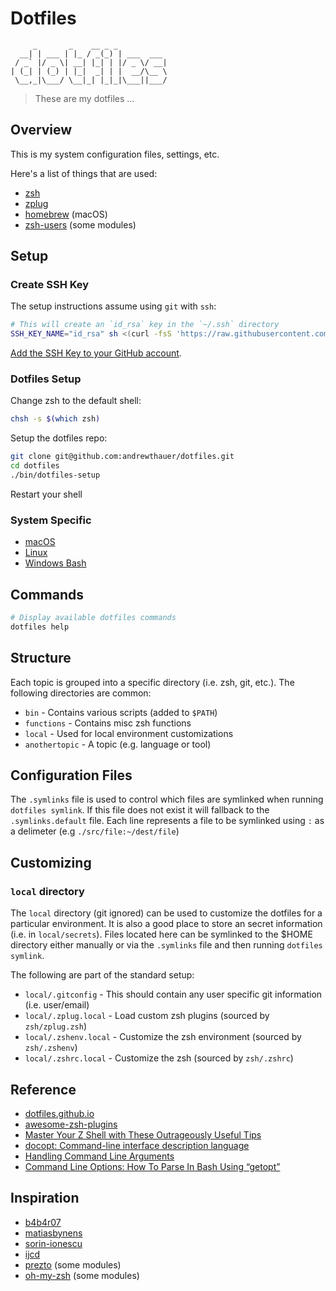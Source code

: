 # Dotfiles

```
     _       _    __ _ _
  __| | ___ | |_ / _(_) | ___  ___
 / _` |/ _ \| __| |_| | |/ _ \/ __|
| (_| | (_) | |_|  _| | |  __/\__ \
 \__,_|\___/ \__|_| |_|_|\___||___/
```

> These are my dotfiles ...

## Overview

This is my system configuration files, settings, etc.

Here's a list of things that are used:

* [zsh](https://github.com/zsh-users/zsh)
* [zplug](https://github.com/zplug/zplug)
* [homebrew](https://github.com/homebrew/homebrew) (macOS)
* [zsh-users](https://github.com/zsh-users) (some modules)

## Setup

### Create SSH Key

The setup instructions assume using `git` with `ssh`:

```sh
# This will create an `id_rsa` key in the `~/.ssh` directory
SSH_KEY_NAME="id_rsa" sh <(curl -fsS 'https://raw.githubusercontent.com/andrewthauer/dotfiles/master/bin/ssh-key-gen')
```

[Add the SSH Key to your GitHub account](https://help.github.com/articles/generating-ssh-keys/#step-4-add-your-ssh-key-to-your-account).

### Dotfiles Setup

Change zsh to the default shell:

```sh
chsh -s $(which zsh)
```

Setup the dotfiles repo:

```sh
git clone git@github.com:andrewthauer/dotfiles.git
cd dotfiles
./bin/dotfiles-setup
```

Restart your shell

### System Specific

* [macOS](macos/README.md)
* [Linux](linux/README.md)
* [Windows Bash](windows/README.md)

## Commands

```sh
# Display available dotfiles commands
dotfiles help
```

## Structure

Each topic is grouped into a specific directory (i.e. zsh, git, etc.). The following directories are common:

* `bin` - Contains various scripts (added to `$PATH`)
* `functions` - Contains misc zsh functions
* `local` - Used for local environment customizations
* `anothertopic` - A topic (e.g. language or tool)

## Configuration Files

The `.symlinks` file is used to control which files are symlinked when running `dotfiles symlink`. If this file does not exist it will fallback to the `.symlinks.default` file. Each line represents a file to be symlinked using `:` as a delimeter (e.g `./src/file:~/dest/file`)

## Customizing

### `local` directory

The `local` directory (git ignored) can be used to customize the dotfiles for a particular environment. It is also a good place to store an secret information (i.e. in `local/secrets`). Files located here can be symlinked to the $HOME directory either manually or via the `.symlinks` file and then running `dotfiles symlink`.

The following are part of the standard setup:

* `local/.gitconfig` - This should contain any user specific git information (i.e. user/email)
* `local/.zplug.local` - Load custom zsh plugins (sourced by `zsh/zplug.zsh`)
* `local/.zshenv.local` - Customize the zsh environment (sourced by `zsh/.zshenv`)
* `local/.zshrc.local` - Customize the zsh (sourced by `zsh/.zshrc`)

## Reference

* [dotfiles.github.io](https://dotfiles.github.io/)
* [awesome-zsh-plugins](https://github.com/unixorn/awesome-zsh-plugins)
* [Master Your Z Shell with These Outrageously Useful Tips](http://reasoniamhere.com/2014/01/11/outrageously-useful-tips-to-master-your-z-shell/)
* [docopt: Command-line interface description language](http://docopt.org/)
* [Handling Command Line Arguments](http://www.shelldorado.com/goodcoding/cmdargs.html)
* [ Command Line Options: How To Parse In Bash Using “getopt”](http://www.bahmanm.com/blogs/command-line-options-how-to-parse-in-bash-using-getopt)

## Inspiration

* [b4b4r07](https://github.com/b4b4r07)
* [matiasbynens](https://github.com/mathiasbynens/dotfiles)
* [sorin-ionescu](https://github.com/sorin-ionescu/dotfiles)
* [ijcd](https://github.com/ijcd/dotfiles)
* [prezto](https://github.com/sorin-ionescu/prezto) (some modules)
* [oh-my-zsh](https://github.com/robbyrussell/oh-my-zsh) (some modules)
